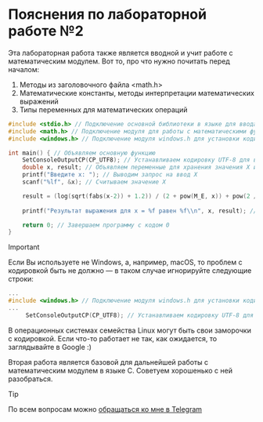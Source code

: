 # Пояснения по лабораторной работе №2

Эта лабораторная работа также является вводной и учит работе с математическим модулем.
Вот то, про что нужно почитать перед началом:
1. Методы из заголовочного файла <math.h>
2. Математические константы, методы интерпретации математических выражений
3. Типы переменных для математических операций

```c
#include <stdio.h> // Подключение основной библиотеки в языке для ввода/вывода
#include <math.h> // Подключение модуля для работы с математическими функциями
#include <windows.h> // Подключение модуля windows.h для установки кодировки вывода

int main() { // Объявляем основную функцию
    SetConsoleOutputCP(CP_UTF8); // Устанавливаем кодировку UTF-8 для вывода в консоли русских символов: иначе будут иероглифы
    double x, result; // Объявляем переменные для хранения значения X и результата выражения
    printf("Введите x: "); // Выводим запрос на ввод X
    scanf("%lf", &x); // Считываем значение X

    result = (log(sqrt(fabs(x-2)) + 1.2)) / (2 + pow(M_E, x)) + pow(2 / x, 1.0 / 3.0); // Вычисляем значение выражения
    
    printf("Результат выражения для x = %f равен %f\\n", x, result); // Выводим результат для заданного X

    return 0; // Завершаем программу с кодом 0
}
```

> [!IMPORTANT]
> Если Вы используете не Windows, а, например, macOS, то проблем с кодировкой быть не должно — в таком случае игнорируйте следующие строки:
> ```c
> ...
> #include <windows.h> // Подключение модуля windows.h для установки кодировки вывода
> ...
>      SetConsoleOutputCP(CP_UTF8); // Устанавливаем кодировку UTF-8 для вывода в консоли русских символов: иначе будут иероглифы
> ```
>
> В операционных системах семейства Linux могут быть свои заморочки с кодировкой. Если что-то работает не так, как ожидается, то заглядывайте в Google :)

Вторая работа является базовой для дальнейшей работы с математическим модулем в языке С. Советуем хорошенько с ней разобраться.

> [!TIP]
> По всем вопросам можно [обращаться ко мне в Telegram](https://t.me/plunkzy)